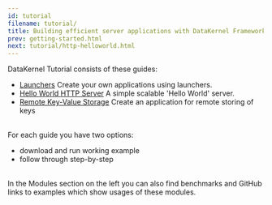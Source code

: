 ```yaml
---
id: tutorial
filename: tutorial/
title: Building efficient server applications with DataKernel Framework
prev: getting-started.html
next: tutorial/http-helloworld.html
---
```


DataKernel Tutorial consists of these guides:

* [Launchers](launchers.html)
Create your own applications using launchers.
* [Hello World HTTP Server](http-helloworld.html)
A simple scalable 'Hello World' server.
* [Remote Key-Value Storage](remote-key-value-storage.html)
Create an application for remote storing of keys


<br>
For each guide you have two options:

* download and run working example
* follow through step-by-step

<br>
In the Modules section on the left you can also find benchmarks and GitHub links to examples which show usages of these modules.

